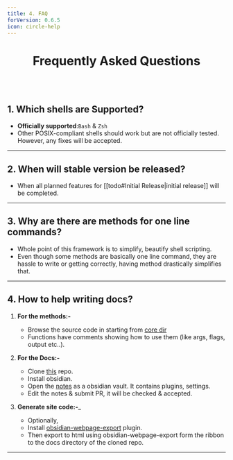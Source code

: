 ```yaml
---
title: 4. FAQ
forVersion: 0.6.5
icon: circle-help
---
```

<h1 align="center"> Frequently Asked Questions</h1>
<br><br>

## 1. Which shells are Supported?

- **Officially supported**:`Bash` & `Zsh`
- Other POSIX-compliant shells should work but are not officially tested. However, any fixes will be accepted.

---
## 2. When will stable version be released?

- When all planned features for [[todo#Initial Release|initial release]] will be completed.

--- 
## 3. Why are there are methods for one line commands?

- Whole point of this framework is to simplify, beautify shell scripting. 
- Even though some methods are basically one line command, they are hassle to write or getting correctly, having method drastically simplifies that.

---
## 4. How to help writing docs?

1. **For the methods:-**
    - Browse the source code in starting from [core dir](https://github.com/soymadip/KireiSakura-Kit/tree/main/core)
    - Functions have comments showing how to use them (like args, flags, output etc..).
    
2. **For the Docs:-**
    - Clone [this](https://github.com/soymadip/KireiSakura-Kit) repo.
    - Install obsidian.
    - Open the [notes](https://github.com/soymadip/KireiSakura-Kit/tree/main/Assets/notes) as a obsidian vault. It contains plugins, settings.
    -  Edit the notes & submit PR, it will be checked & accepted.
    
3. __Generate site code:-___
    - Optionally,
    - Install [obsidian-webpage-export](https://github.com/KosmosisDire/obsidian-webpage-export) plugin.
    - Then export to html using obsidian-webpage-export form the ribbon to the docs directory of the cloned repo.

---
